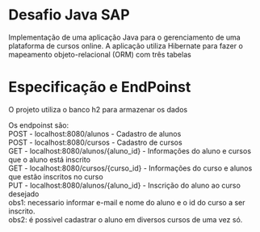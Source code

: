<h1>Desafio Java SAP</h1>
<p>Implementação de uma aplicação Java para o gerenciamento de uma plataforma de cursos online. A aplicação utiliza Hibernate para fazer o mapeamento objeto-relacional (ORM) com três tabelas</p>

<h1>Especificação e EndPoinst</h1>
<p>O projeto utiliza o banco h2 para armazenar os dados</p>
<p>Os endpoinst são:
<br>
POST - localhost:8080/alunos - Cadastro de alunos
<br>
POST - localhost:8080/cursos - Cadastro de cursos
<br>
GET - localhost:8080/alunos/{aluno_id} - Informações do aluno e cursos que o aluno está inscrito
<br>
GET - localhost:8080/cursos/{curso_id} - Informações do curso e alunos que estão inscritos no curso
<br>
PUT - localhost:8080/alunos/{aluno_id} - Inscrição do aluno ao curso desejado
<br>
obs1: necessario informar e-mail e nome do aluno e o id do curso a ser inscrito.
<br>
obs2: é possivel cadastrar o aluno em diversos cursos de uma vez só.
</p>
